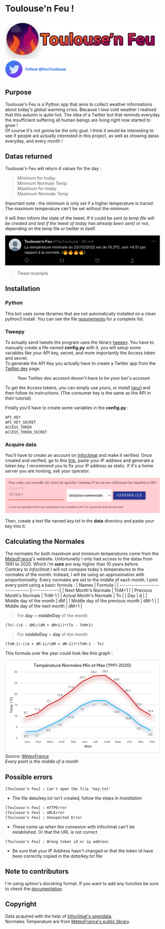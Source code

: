 # Toulouse'n Feu !
![Banner](/assets/banner_github.png)
[![Twitter URL](/assets/followbutton.png)](https://twitter.com/FeuToulouse)
## Purpose
Toulouse'n Feu is a Python app that aims to collect weather informations about today's global warming crisis. Because I *love* cold weather I realised that this autumn is quite hot. The idea of a Twitter bot that reminds everyday the insufficient suffering all human beings are living right now started to grow !\
Of course it's not gonna be the only goal. I think it would be interesting to see if people are actually interested in this project, as well as showing datas everyday, and every month !
## Datas returned
Toulouse'n Feu will return 4 values for the day :
>Minimum for today\
Minimum Normale Temp\
Maximum for today\
Maximum Normale Temp

Important note : the minimum is only set if a higher temperature is traced. The maximum temperature can't be set without the minimum.

It will then inform the state of the tweet. If it could be sent *(a temp file will be created and test if the tweet of today has already been sent)* or not, depending on the temp file or twitter in itself.

![Tweet example](/assets/twitterexample.png)

>Tweet example
## Installation
### Python
This bot uses some librairies that are not automatically installed on a clean python3 install. You can see the file [requirements](/requirements.txt) for a complete list.

### Tweepy
To actually send tweets the program uses the library [tweepy](https://pypi.org/project/tweepy/). You have to manually create a file named **config.py** with it, you will setup some variables like your API key, secret, and more importantly the Access token and secret.\
To generate the API Key you actually have to create a Twitter app from the [Twitter dev](https://developer.twitter.com/) page.

>**Your Twitter dev account doesn't have to be your bot's account**

To get the Access tokens, you can simply use yours, or install [twurl](https://github.com/twitter/twurl) and then follow its instructions. (The consumer key is the same as the API in their tutorial)

Finally you'll have to create some variables in the **config.py** :
```
API_KEY
API_KEY_SECRET
ACCESS_TOKEN
ACCESS_TOKEN_SECRET
```
### Acquire data
You'll have to create an account on [Infoclimat](https://www.infoclimat.fr/) and make it verified. Once created and verified, go to this [link](https://www.infoclimat.fr/opendata/), paste your IP address and generate a token key. I recommend you to fix your IP address as static. If it's a home server you are hosting, ask your operator.

![Infoclimat Token](/assets/infoclimattoken.png "Infoclimat's token creation")

Then, create a text file named *key.txt* in the **data** directory and paste your key into it.

## Calculating the Normales
The normales for both maximum and minimum temperatures come from the [MeteoFrance](https://donneespubliques.meteofrance.fr/?fond=produit&id_produit=117&id_rubrique=39)'s website. Unfortunetly I only had access to the datas from 1991 to 2020. Which i'm **sure** are way higher than 10 years before.\
Contrary to *Infoclimat* I will not compare today's temperatures to the normales of the month. Instead, I will be using an approximation with proportionnality. Every normales are set to the middle of each month. I joint every point using a basic formula :
| Names                            | Formula       |
| -------------------------------- |:-------------:|
| Next Month's Normale             | TnM+1         |
| Previous Month's Normale         | TnM-1         |
| Actual Month's Normale           | Tn            |
| Day                              | d             |
| Middle day of the month          | dM            |
| Middle day of the previous month | dM-1          |
| Middle day of the next month     | dM+1          |

>For **day** > **middleDay** of the month
```
(Tn)-((d - dM)/(dM + dM+1))*(Tn - TnM+1)
```
>For **middleDay** > **day** of the month
```
(TnM-1)-((d + dM-1)/(dM + dM-1))*(TnM-1 - Tn)
```
This formula over the year could look like this graph :

![Temp MIN MAX Normales](/assets/tempmin_max_normales.png "Temp MIN MAX Normales")
*Source: [MeteoFrance](https://donneespubliques.meteofrance.fr/?fond=produit&id_produit=117&id_rubrique=39)\
Every point is the middle of a month*
## Possible errors
```
[Toulouse'n Feu] : Can't open the file 'key.txt'
```
* The file data/key.txt isn't created, follow the steps in *Installation*

```
[Toulouse'n Feu] : HTTPError
[Toulouse'n Feu] : URLError
[Toulouse'n Feu] : Unexpected Error
```
* These come up when the connexion with Infoclimat can't be established. Or that the URL is not correct

```
[Toulouse'n Feu] : Wrong token id or ip address
```
* Be sure that your IP Address hasn't changed or that the token id have been correctly copied in the *data/key.txt* file
## Note to contributors
I'm using sphinx's docstring format. If you want to add any function be sure to check the [documentation](https://www.sphinx-doc.org/en/master/index.html)
## Copyright
Data acquired with the help of [Infoclimat's opendata](https://www.infoclimat.fr/opendata/).\
Normales Temperature are from [MeteoFrance's public library](https://donneespubliques.meteofrance.fr/?fond=produit&id_produit=117&id_rubrique=39).